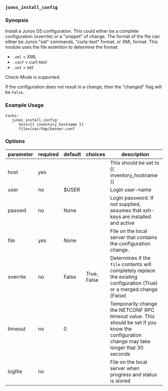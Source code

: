 ### `junos_install_config`

### Synopsis

Install a Junos OS configuration.  This could either be a complete configuration (overrite) or a "snippet" of change.  The format of the file can either be Junos "set" commands, "curly-text" format, or XML format.  This module uses the file extention to determine the format:

* `.xml` = XML
* `.conf` = curl-text
* `.set` = set

Check-Mode is supported.

If the configuration does not result in a change, then the "changed" flag will be `False`.


### Example Usage

````
tasks:
   junos_install_config:
      host={{ inventory_hostname }}
      file=/var/tmp/banner.conf
````

### Options

| parameter 	| required 	| default 	| choices     	| description                                                                                                                                	|
|-----------	|----------	|---------	|-------------	|--------------------------------------------------------------------------------------------------------------------------------------------	|
| host      	| yes      	|         	|             	| This should be set to {{ inventory_hostname }}                                                                                             	|
| user      	| no       	| $USER   	|             	| Login user-name                                                                                                                            	|
| passwd    	| no       	| None    	|             	| Login password.  If not supplied, assumes that ssh-keys are installed and active                                                           	|
| file      	| yes      	| None    	|             	| File on the local server that contains the configuration change.                                                                           	|
| overrite  	| no       	| False   	| True, False 	| Determines if the `file` contents will completely replace the existing configuration (True) or a merged change (False)                     	|
| timeout   	| no       	| 0       	|             	| Temporarily change the NETCONF RPC timeout value.  This should be set if you know the configuration change may take longer that 30 seconds 	|
| logfile   	| no       	|         	|             	| File on the local server when progress and status is stored                                                                                	|
